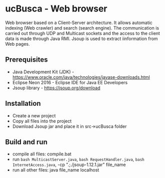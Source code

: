 # ucBusca - Web browser
Web browser based on a Client-Server architecture. It allows automatic indexing (Web crawler) and search (search engine). The communication is carried out through UDP and Multicast sockets and the access to the client data is made through Java RMI. Jsoup is used to extract iinformation from Web pages. 

## Prerequisites
- Java Development Kit (JDK) - https://www.oracle.com/java/technologies/javase-downloads.html
- Eclipse Neon 2016 - Eclipse IDE for Java EE Developers
- Jsoup library - https://jsoup.org/download

## Installation
- Create a new project
- Copy all files into the project
- Download Jsoup jar and place it in src->ucBusca folder

## Build and run
- compile all files: compile.bat
- run ```bash MulticastServer.java```, ```bash RequestHandler.java```, ```bash InternetAccess.java```, -cp ".;./jsoup-1.12.1.jar" file_name
- run all other files: java file_name localhost
